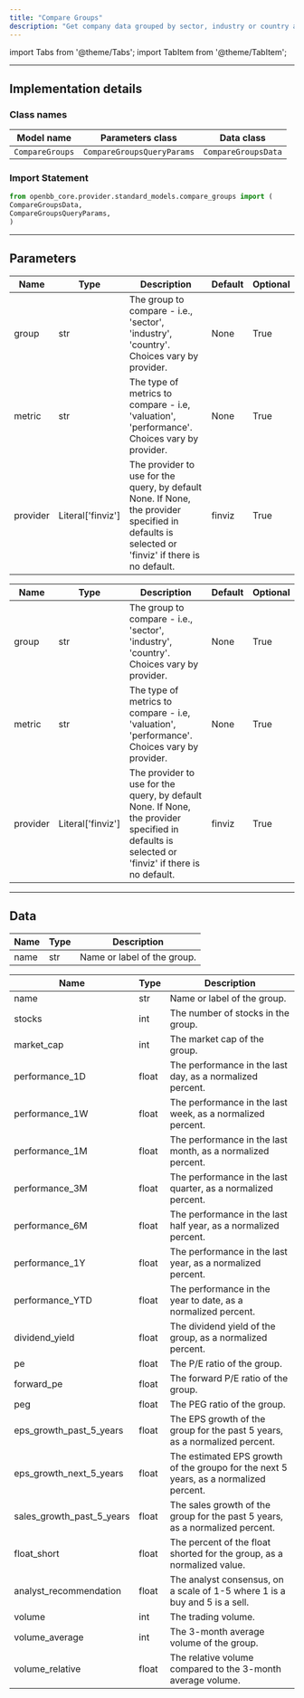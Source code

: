 ```yaml
---
title: "Compare Groups"
description: "Get company data grouped by sector, industry or country and display either performance or valuation metrics"
---
```


<!-- markdownlint-disable MD012 MD031 MD033 -->

import Tabs from '@theme/Tabs';
import TabItem from '@theme/TabItem';

---

## Implementation details

### Class names

| Model name | Parameters class | Data class |
| ---------- | ---------------- | ---------- |
| `CompareGroups` | `CompareGroupsQueryParams` | `CompareGroupsData` |

### Import Statement

```python
from openbb_core.provider.standard_models.compare_groups import (
CompareGroupsData,
CompareGroupsQueryParams,
)
```

---

## Parameters

<Tabs>

<TabItem value='standard' label='standard'>

| Name | Type | Description | Default | Optional |
| ---- | ---- | ----------- | ------- | -------- |
| group | str | The group to compare - i.e., 'sector', 'industry', 'country'. Choices vary by provider. | None | True |
| metric | str | The type of metrics to compare - i.e, 'valuation', 'performance'. Choices vary by provider. | None | True |
| provider | Literal['finviz'] | The provider to use for the query, by default None. If None, the provider specified in defaults is selected or 'finviz' if there is no default. | finviz | True |
</TabItem>

<TabItem value='finviz' label='finviz'>

| Name | Type | Description | Default | Optional |
| ---- | ---- | ----------- | ------- | -------- |
| group | str | The group to compare - i.e., 'sector', 'industry', 'country'. Choices vary by provider. | None | True |
| metric | str | The type of metrics to compare - i.e, 'valuation', 'performance'. Choices vary by provider. | None | True |
| provider | Literal['finviz'] | The provider to use for the query, by default None. If None, the provider specified in defaults is selected or 'finviz' if there is no default. | finviz | True |
</TabItem>

</Tabs>

---

## Data

<Tabs>

<TabItem value='standard' label='standard'>

| Name | Type | Description |
| ---- | ---- | ----------- |
| name | str | Name or label of the group. |
</TabItem>

<TabItem value='finviz' label='finviz'>

| Name | Type | Description |
| ---- | ---- | ----------- |
| name | str | Name or label of the group. |
| stocks | int | The number of stocks in the group. |
| market_cap | int | The market cap of the group. |
| performance_1D | float | The performance in the last day, as a normalized percent. |
| performance_1W | float | The performance in the last week, as a normalized percent. |
| performance_1M | float | The performance in the last month, as a normalized percent. |
| performance_3M | float | The performance in the last quarter, as a normalized percent. |
| performance_6M | float | The performance in the last half year, as a normalized percent. |
| performance_1Y | float | The performance in the last year, as a normalized percent. |
| performance_YTD | float | The performance in the year to date, as a normalized percent. |
| dividend_yield | float | The dividend yield of the group, as a normalized percent. |
| pe | float | The P/E ratio of the group. |
| forward_pe | float | The forward P/E ratio of the group. |
| peg | float | The PEG ratio of the group. |
| eps_growth_past_5_years | float | The EPS growth of the group for the past 5 years, as a normalized percent. |
| eps_growth_next_5_years | float | The estimated EPS growth of the groupo for the next 5 years, as a normalized percent. |
| sales_growth_past_5_years | float | The sales growth of the group for the past 5 years, as a normalized percent. |
| float_short | float | The percent of the float shorted for the group, as a normalized value. |
| analyst_recommendation | float | The analyst consensus, on a scale of 1-5 where 1 is a buy and 5 is a sell. |
| volume | int | The trading volume. |
| volume_average | int | The 3-month average volume of the group. |
| volume_relative | float | The relative volume compared to the 3-month average volume. |
</TabItem>

</Tabs>

